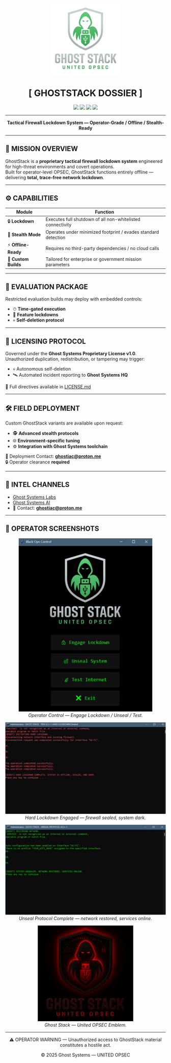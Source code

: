 <p align="center">
  <img src="https://raw.githubusercontent.com/GhostSystems-Labs/GhostStack/main/badge.png" width="220" alt="Ghost Stack Logo">
</p>

<h1 align="center">[ GHOSTSTACK DOSSIER ]</h1>

<p align="center">
  <img src="https://img.shields.io/badge/CLASSIFICATION-PROPRIETARY-critical?style=for-the-badge&labelColor=2e2e2e&color=8b0000">
  <img src="https://img.shields.io/badge/STATUS-ACTIVE-brightgreen?style=for-the-badge&labelColor=2e2e2e">
  <img src="https://img.shields.io/badge/GRADE-OPERATOR_LEVEL-blue?style=for-the-badge&labelColor=2e2e2e">
  <img src="https://img.shields.io/badge/MODE-STEALTH-black?style=for-the-badge&labelColor=2e2e2e">
</p>

---

<p align="center"><b>Tactical Firewall Lockdown System — Operator-Grade / Offline / Stealth-Ready</b></p>

---

## 📂 MISSION OVERVIEW
GhostStack is a **proprietary tactical firewall lockdown system** engineered for high-threat environments and covert operations.  
Built for operator-level OPSEC, GhostStack functions entirely offline — delivering **total, trace-free network lockdown**.

---

## ⚙ CAPABILITIES
| Module               | Function                                                                 |
|----------------------|--------------------------------------------------------------------------|
| 🔒 **Lockdown**      | Executes full shutdown of all non-whitelisted connectivity               |
| 🛑 **Stealth Mode**  | Operates under minimized footprint / evades standard detection            |
| ⚡ **Offline-Ready** | Requires no third-party dependencies / no cloud calls                    |
| 🧩 **Custom Builds** | Tailored for enterprise or government mission parameters                 |

---

## 🧪 EVALUATION PACKAGE
Restricted evaluation builds may deploy with embedded controls:  
- ⏱ **Time-gated execution**  
- 🔐 **Feature lockdowns**  
- 💀 **Self-deletion protocol**  

---

## 📜 LICENSING PROTOCOL
Governed under the **Ghost Systems Proprietary License v1.0**.  
Unauthorized duplication, redistribution, or tampering may trigger:  
- 💀 Autonomous self-deletion  
- 🛰 Automated incident reporting to **Ghost Systems HQ**  

📖 Full directives available in [LICENSE.md](LICENSE.md)

---

## 🛠 FIELD DEPLOYMENT
Custom GhostStack variants are available upon request:  
- 🕵️ **Advanced stealth protocols**  
- 🌐 **Environment-specific tuning**  
- ⚙ **Integration with Ghost Systems toolchain**  

📧 Deployment Contact: **ghostiac@proton.me**  
🔒 Operator clearance **required**  

---

## 🔗 INTEL CHANNELS
- [Ghost Systems Labs](https://github.com/GhostSystems-Labs)  
- [Ghost Systems AI](https://www.linkedin.com/company/ghostsystems-ai)  
- 📧 Contact: **ghostiac@proton.me**

---

## 📸 OPERATOR SCREENSHOTS

<p align="center">
  <img src="https://raw.githubusercontent.com/GhostSystems-Labs/GhostStack/main/screenshots/main.png" width="420" alt="GhostStack Operator Control"><br>
  <i>Operator Control — Engage Lockdown / Unseal / Test.</i>
</p>

<p align="center">
  <img src="https://raw.githubusercontent.com/GhostSystems-Labs/GhostStack/main/screenshots/lockdown.png" width="560" alt="GhostStack Lockdown Engaged"><br>
  <i>Hard Lockdown Engaged — firewall sealed, system dark.</i>
</p>

<p align="center">
  <img src="https://raw.githubusercontent.com/GhostSystems-Labs/GhostStack/main/screenshots/unseal.png" width="560" alt="GhostStack Unseal Success"><br>
  <i>Unseal Protocol Complete — network restored, services online.</i>
</p>

<p align="center">
  <img src="https://raw.githubusercontent.com/GhostSystems-Labs/GhostStack/main/screenshots/united-opsec-emblem.png" width="300" alt="Ghost Stack — United OPSEC Emblem"><br>
  <i>Ghost Stack — United OPSEC Emblem.</i>
</p>

---

<p align="center">⚠️ OPERATOR WARNING — Unauthorized access to GhostStack material constitutes a hostile act.</p>  
<p align="center">© 2025 Ghost Systems — UNITED OPSEC</p>
